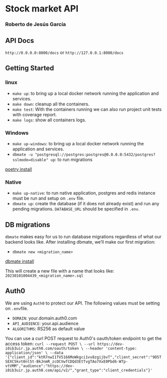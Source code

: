 # Stock market API
### Roberto de Jesús García

## API Docs
`http://0.0.0.0:8000/docs` or
`http://127.0.0.1:8000/docs`

## Getting Started

### linux
* `make up`: to bring up a local docker network running the application and services.
* `make down`: cleanup all the containers.
* `make test`: With the containers running we can also run project unit tests with coverage report.
* `make logs`: show all containers logs.

### Windows
* `make up-windows`: to bring up a local docker network running the application and services.
* `dbmate -u "postgresql://postgres:postgres@0.0.0.0:5432/postgres?sslmode=disable" up`: to run migrations

[poetry install](https://python-poetry.org/docs/)

### Native
* `make up-native`: to run native application, postgres and redis instance must be run and setup on `.env` file.
* `dbmate up`: create the database (if it does not already exist) and run any pending migrations. `DATABASE_URL` should be specified in `.env`.

## DB migrations

`dbmate` makes easy for us to run database migrations regardless of what our backend looks like. After installing dbmate, we’ll make our first migration:
* `dbmate new <migration_name>`

[dbmate install](https://github.com/amacneil/dbmate#installation)

This will create a new file with a name that looks like: `20230101004439_<migration_name>.sql`

## Auth0
We are using `Auth0` to protect our API. The following values must be setting on `.env`file.
* `DOMAIN`: your.domain.auth0.com
* `API_AUDIENCE`: your.api.audience
* `ALGORITHMS`: RS256 as default value

You can use a curl POST request to Auth0's oauth/token endpoint to get the access token:
    ```
    curl --request POST \
      --url https://dev-i0ib3uir.jp.auth0.com/oauth/token \
      --header 'content-type: application/json' \
      --data '{"client_id":"ktR7nwI1TV5166MoWkgci1vv8zgijbvT","client_secret":"9D5TSEXC5kvt0nl5t-BkJnmR_zcOCVwfCDQd3EtTvgTAo7XxE0Pbd6-WTp-vtVMM","audience":"https://dev-i0ib3uir.jp.auth0.com/api/v2/","grant_type":"client_credentials"}'
    ```
